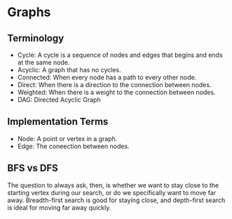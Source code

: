 # Graphs
## Terminology
- Cycle: A cycle is a sequence of nodes and edges that begins and ends at the same node.
- Acyclic: A graph that has no cycles.
- Connected: When every node has a path to every other node.
- Direct: When there is a direction to the connection between nodes.
- Weighted: When there is a weight to the connection between nodes.
- DAG: Directed Acyclic Graph

## Implementation Terms
- Node: A point or vertex in a graph.
- Edge: The coneection between nodes.

## BFS vs DFS
The question to always ask, then, is whether we want to stay close to the starting vertex during our search, or do we specifically want to move far away.
Breadth-first search is good for staying close, and depth-first search is ideal for moving far away quickly.
